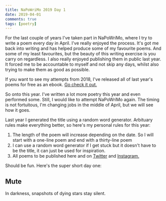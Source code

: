 ```yaml
---   
title: NaPoWriMo 2019 Day 1  
date: 2019-04-01
comments: true  
tags: [poetry] 
---  
```

  
<p>For the last couple of years I've taken part in NaPoWriMo, where I try to write a poem every day in April. I've really enjoyed the process. It's got me back into writing and has helped produce some of my favourite poems. And some of my least favourites, but the beauty of this writing exercise is you carry on regardless. I also really enjoyed publishing them in public last year. It forced me to be accountable to myself and not skip any days, whilst also trying to make them as good as possible.</p>  


  
<p>If you want to see my attempts from 2018, I've released all of last year's poems for free as an ebook. <a href="/aprilfog/">Go check it out.</a></p>  


  
<p>So onto this year. I've written a lot more poetry this year and even performed some. Still, I would like to attempt NaPoWriMo again. The timing is not fortuitous, I'm changing jobs in the middle of April, but we will see how it goes.</p>  


  
<p>Last year I generated the title using a random word generator. Arbituary rules make everything better, so here's my personal rules for this year:</p>  


<!-- wp:list {"ordered":true} -->  
<ol><li>The length of the poem will increase depending on the date. So I will start with a one-line poem and end with a thirty-line poem</li><li>I can use a random word generator if I get stuck but it doesn't have to be the title, it can just be used for inspiration.</li><li>All poems to be published here and on <a href="http://www.twitter.com/davidralphlewis">Twitter</a> and <a href="http://www.instagram.com/davidralphlewis">Instagram.</a></li></ol>  
<!-- /wp:list -->  

  
<p> Should be fun. Here's the super short day one:</p>  


  
<h2>Mute</h2>  
<!-- /wp:heading -->  

  
<p>In darkness, snapshots of dying stars stay silent. <br /></p>  

